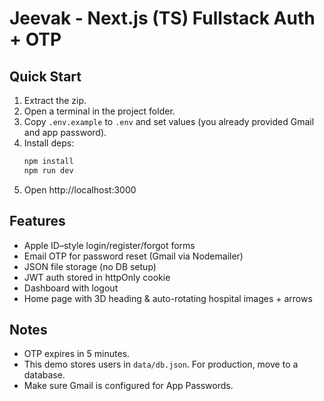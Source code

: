 # Jeevak - Next.js (TS) Fullstack Auth + OTP

## Quick Start
1. Extract the zip.
2. Open a terminal in the project folder.
3. Copy `.env.example` to `.env` and set values (you already provided Gmail and app password).
4. Install deps:
   ```bash
   npm install
   npm run dev
   ```
5. Open http://localhost:3000

## Features
- Apple ID–style login/register/forgot forms
- Email OTP for password reset (Gmail via Nodemailer)
- JSON file storage (no DB setup)
- JWT auth stored in httpOnly cookie
- Dashboard with logout
- Home page with 3D heading & auto-rotating hospital images + arrows

## Notes
- OTP expires in 5 minutes.
- This demo stores users in `data/db.json`. For production, move to a database.
- Make sure Gmail is configured for App Passwords.
